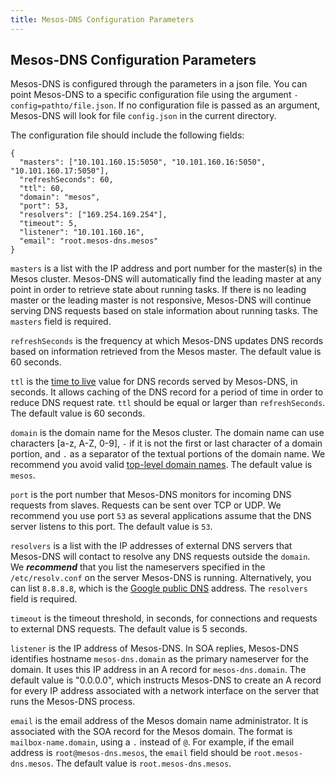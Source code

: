 ```yaml
---
title: Mesos-DNS Configuration Parameters
---
```


##  Mesos-DNS Configuration Parameters

Mesos-DNS is configured through the parameters in a json file. You can point Mesos-DNS to a specific configuration file using the argument `-config=pathto/file.json`. If no configuration file is passed as an argument, Mesos-DNS will look for file `config.json` in the current directory. 

The configuration file should include the following fields:

```
{
  "masters": ["10.101.160.15:5050", "10.101.160.16:5050", "10.101.160.17:5050"],
  "refreshSeconds": 60,
  "ttl": 60,
  "domain": "mesos",
  "port": 53,
  "resolvers": ["169.254.169.254"],
  "timeout": 5, 
  "listener": "10.101.160.16",
  "email": "root.mesos-dns.mesos"
}
```


`masters` is a list with the IP address and port number for the master(s) in the Mesos cluster. Mesos-DNS will automatically find the leading master at any point in order to retrieve state about running tasks. If there is no leading master or the leading master is not responsive, Mesos-DNS will continue serving DNS requests based on stale information about running tasks. The `masters` field is required.

`refreshSeconds` is the frequency at which Mesos-DNS updates DNS records based on information retrieved from the Mesos master. The default value is 60 seconds. 

`ttl` is the [time to live](http://en.wikipedia.org/wiki/Time_to_live#DNS_records) value for DNS records served by Mesos-DNS, in seconds. It allows caching of the DNS record for a period of time in order to reduce DNS request rate. `ttl` should be equal or larger than `refreshSeconds`. The default value is 60 seconds. 

`domain` is the domain name for the Mesos cluster. The domain name can use characters [a-z, A-Z, 0-9], `-` if it is not the first or last character of a domain portion, and `.` as a separator of the textual portions of the domain name. We recommend you avoid valid [top-level domain names](http://en.wikipedia.org/wiki/List_of_Internet_top-level_domains). The default value is `mesos`.

`port` is the port number that Mesos-DNS monitors for incoming DNS requests from slaves. Requests can be sent over TCP or UDP. We recommend you use port `53` as several applications assume that the DNS server listens to this port. The default value is `53`.

`resolvers` is a list with the IP addresses of external DNS servers that Mesos-DNS will contact to resolve any DNS requests outside the `domain`. We ***recommend*** that you list the nameservers specified in the `/etc/resolv.conf` on the server Mesos-DNS is running. Alternatively, you can list `8.8.8.8`, which is the [Google public DNS](https://developers.google.com/speed/public-dns/) address. The `resolvers` field is required.
 
`timeout` is the timeout threshold, in seconds, for connections and requests to external DNS requests. The default value is 5 seconds. 

`listener` is the IP address of Mesos-DNS. In SOA replies, Mesos-DNS identifies hostname `mesos-dns.domain` as the primary nameserver for the domain. It uses this IP address in an A record for `mesos-dns.domain`. The default value is "0.0.0.0", which instructs Mesos-DNS to create an A record for every IP address associated with a network interface on the server that runs the Mesos-DNS process. 

`email` is the email address of the Mesos domain name administrator. It is associated with the SOA record for the Mesos domain. The format is `mailbox-name.domain`, using a `.` instead of `@`. For example, if the email address is `root@mesos-dns.mesos`, the `email` field should be `root.mesos-dns.mesos`. The default value is `root.mesos-dns.mesos`.
